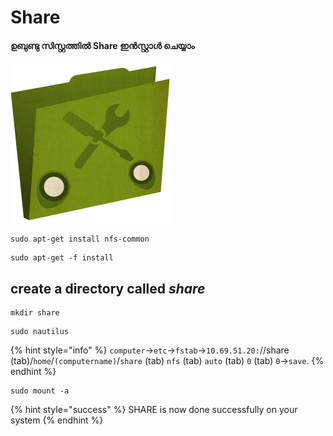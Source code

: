 # Share

#### ഉബുണ്ടു സിസ്റ്റത്തിൽ Share ഇൻസ്റ്റാൾ ചെയ്യാം

![](../.gitbook/assets/folder2_39672.png)

```text
sudo apt-get install nfs-common
```

```text
sudo apt-get -f install   
```

## create a directory called _share_

```text
mkdir share
```

```text
sudo nautilus  
```

{% hint style="info" %}
`computer`-&gt;`etc`-&gt;`fstab`-&gt;`10.69.51.20:`//share \(tab\)/`home`/`(computername)`/`share` \(tab\) `nfs` \(tab\) `auto` \(tab\) `0` \(tab\) `0`-&gt;`save`.
{% endhint %}

```text
sudo mount -a   
```

{% hint style="success" %}
SHARE  is now done successfully on your system
{% endhint %}

